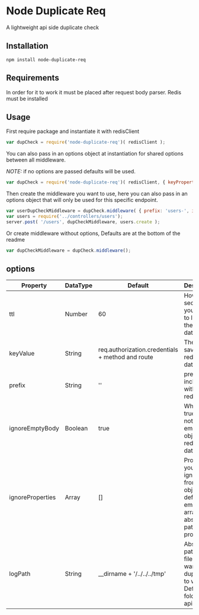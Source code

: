 Node Duplicate Req
==================

A lightweight api side duplicate check

Installation
--------------

```npm install node-duplicate-req```

Requirements
--------------

In order for it to work it must be placed after request body parser.
Redis must be installed

Usage
-----
First require package and instantiate it with redisClient
```javascript
var dupCheck = require('node-duplicate-req')( redisClient );
```
You can also pass in an options object at instantiation for shared options between all middleware.

*NOTE:* if no options are passed defaults will be used.
```javascript
var dupCheck = require('node-duplicate-req')( redisClient, { keyProperty: 'req.user.id', ttl: 30 } );
```
Then create the middleware you want to use, here you can also pass in an options object that will only be used for this specific endpoint.
```javascript
var userDupCheckMiddleware = dupCheck.middleware( { prefix: 'users-', ignoreProperties: [ 'user.age', 'user.notes'] } );
var users = require('../controllers/users');
server.post( '/users', dupCheckMiddleware, users.create );
```
Or create middleware without options, Defaults are at the bottom of the readme
```javascript
var dupCheckMiddleware = dupCheck.middleware();
```

options
---------

| Property | DataType | Default | Description |
|----------|----------|---------|-------------|
| ttl      | Number | 60 | How many seconds you want it to live in the redis database |
| keyValue | String | req.authorization.credentials + method and route| The key to save in the redis database |
| prefix   | String | '' | prefix to be included with each redis entry |
| ignoreEmptyBody | Boolean | true | When set to true it does not save empty object in redis database |
| ignoreProperties | Array | [] | Properties you want ignored from req object, default empty array. Give absolute path to property |
| logPath  | String   | __dirname + '/../../../tmp' | Absolute path to log file you want node dup check to write to. Default tmp folder on api |
